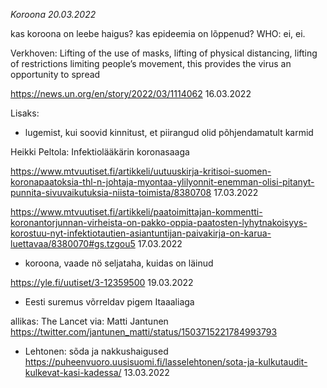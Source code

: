 *Koroona 20.03.2022*

kas koroona on leebe haigus? kas epideemia on lõppenud? 
WHO: ei, ei. 

Verkhoven: Lifting of the use of masks, lifting of physical distancing, lifting of restrictions limiting people’s movement, 
this provides the virus an opportunity to spread

https://news.un.org/en/story/2022/03/1114062
16.03.2022


Lisaks: 

* lugemist, kui soovid kinnitust, et piirangud olid põhjendamatult karmid

Heikki Peltola: Infektiolääkärin koronasaaga

https://www.mtvuutiset.fi/artikkeli/uutuuskirja-kritisoi-suomen-koronapaatoksia-thl-n-johtaja-myontaa-ylilyonnit-enemman-olisi-pitanyt-punnita-sivuvaikutuksia-niista-toimista/8380708 17.03.2022

https://www.mtvuutiset.fi/artikkeli/paatoimittajan-kommentti-koronantorjunnan-virheista-on-pakko-oppia-paatosten-lyhytnakoisyys-korostuu-nyt-infektiotautien-asiantuntijan-paivakirja-on-karua-luettavaa/8380070#gs.tzgou5 17.03.2022

* koroona, vaade nö seljataha, kuidas on läinud 

https://yle.fi/uutiset/3-12359500
19.03.2022

* Eesti suremus võrreldav pigem Itaaaliaga

allikas: The Lancet
via: Matti Jantunen
https://twitter.com/jantunen_matti/status/1503715221784993793

* Lehtonen: sõda ja nakkushaigused
https://puheenvuoro.uusisuomi.fi/lasselehtonen/sota-ja-kulkutaudit-kulkevat-kasi-kadessa/
13.03.2022




